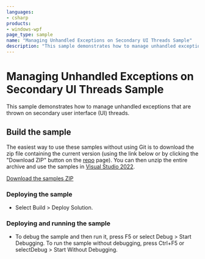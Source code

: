 ```yaml
---
languages:
- csharp
products:
- windows-wpf
page_type: sample
name: "Managing Unhandled Exceptions on Secondary UI Threads Sample"        
description: "This sample demonstrates how to manage unhandled exceptions that are thrown on secondary user interface (UI) threads."
---
```


# Managing Unhandled Exceptions on Secondary UI Threads Sample
This sample demonstrates how to manage unhandled exceptions that are thrown on secondary user interface (UI) threads.

## Build the sample
The easiest way to use these samples without using Git is to download the zip file containing the current version (using the link below or by clicking the "Download ZIP" button on the [repo](https://github.com/microsoft/WPF-Samples?tab=readme-ov-file) page). You can then unzip the entire archive and use the samples in [Visual Studio 2022](https://www.visualstudio.com/wpf-vs).

[Download the samples ZIP](../../../../archive/main.zip)

### Deploying the sample
- Select Build > Deploy Solution. 

### Deploying and running the sample
- To debug the sample and then run it, press F5 or select Debug >  Start Debugging. To run the sample without debugging, press Ctrl+F5 or selectDebug > Start Without Debugging. 


